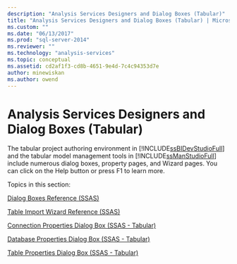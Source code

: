 ```yaml
---
description: "Analysis Services Designers and Dialog Boxes (Tabular)"
title: "Analysis Services Designers and Dialog Boxes (Tabular) | Microsoft Docs"
ms.custom: ""
ms.date: "06/13/2017"
ms.prod: "sql-server-2014"
ms.reviewer: ""
ms.technology: "analysis-services"
ms.topic: conceptual
ms.assetid: cd2af1f3-cd8b-4651-9e4d-7c4c94353d7e
author: minewiskan
ms.author: owend
---
```

# Analysis Services Designers and Dialog Boxes (Tabular)
  The tabular project authoring environment in [!INCLUDE[ssBIDevStudioFull](../includes/ssbidevstudiofull-md.md)] and the tabular model management tools in [!INCLUDE[ssManStudioFull](../includes/ssmanstudiofull-md.md)] include numerous dialog boxes, property pages, and Wizard pages. You can click on the Help button or press F1 to learn more.  
  
 Topics in this section:  
  
 [Dialog Boxes Reference &#40;SSAS&#41;](dialog-boxes-reference-ssas.md)  
  
 [Table Import Wizard Reference &#40;SSAS&#41;](table-import-wizard-reference-ssas.md)  
  
 [Connection Properties Dialog Box &#40;SSAS - Tabular&#41;](connection-properties-dialog-box-ssas-tabular.md)  
  
 [Database Properties Dialog Box &#40;SSAS - Tabular&#41;](database-properties-dialog-box-ssas-tabular.md)  
  
 [Table Properties Dialog Box &#40;SSAS - Tabular&#41;](table-properties-dialog-box-ssas-tabular.md)  
  
  
